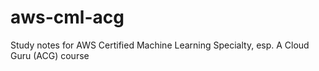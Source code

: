 # aws-cml-acg
Study notes for AWS Certified Machine Learning Specialty, esp. A Cloud Guru (ACG) course
